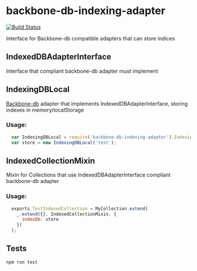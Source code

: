 # backbone-db-indexing-adapter

[![Build Status](https://travis-ci.org/Everyplay/backbone-db-indexing-adapter.png?branch=master)](https://travis-ci.org/Everyplay/backbone-db-indexing-adapter)

Interface for Backbone-db compatible adapters that can store indices

## IndexedDBAdapterInterface

Interface that compliant backbone-db adapter must implement

## IndexingDBLocal

[Backbone-db](https://github.com/Everyplay/backbone-db) adapter that implements IndexedDBAdapterInterface, storing indexes in memory/localStorage

### Usage:

```js
  var IndexingDBLocal = require('backbone-db-indexing-adapter').IndexingDBLocal;
  var store = new IndexingDBLocal('test');
```


## IndexedCollectionMixin

Mixin for Collections that use IndexedDBAdapterInterface compliant backbone-db adapter

### Usage:

```js
  exports.TestIndexedCollection = MyCollection.extend(
    _.extend({}, IndexedCollectionMixin, {
      indexDb: store
    })
  );
```


## Tests

    npm run test

